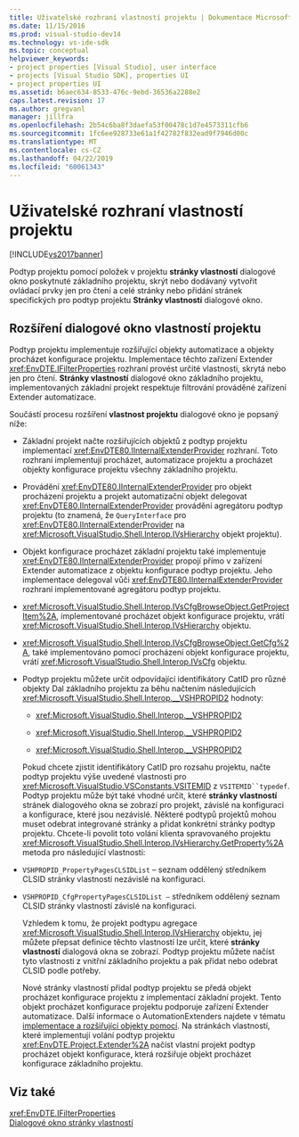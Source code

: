 ```yaml
---
title: Uživatelské rozhraní vlastností projektu | Dokumentace Microsoftu
ms.date: 11/15/2016
ms.prod: visual-studio-dev14
ms.technology: vs-ide-sdk
ms.topic: conceptual
helpviewer_keywords:
- project properties [Visual Studio], user interface
- projects [Visual Studio SDK], properties UI
- project properties UI
ms.assetid: b6aec634-8533-476c-9ebd-36536a2288e2
caps.latest.revision: 17
ms.author: gregvanl
manager: jillfra
ms.openlocfilehash: 2b54c6ba8f3daefa53f00478c1d7e4573311cfb6
ms.sourcegitcommit: 1fc6ee928733e61a1f42782f832ead9f7946d00c
ms.translationtype: MT
ms.contentlocale: cs-CZ
ms.lasthandoff: 04/22/2019
ms.locfileid: "60061343"
---
```

# <a name="project-property-user-interface"></a>Uživatelské rozhraní vlastností projektu
[!INCLUDE[vs2017banner](../../includes/vs2017banner.md)]

Podtyp projektu pomocí položek v projektu **stránky vlastností** dialogové okno poskytnuté základního projektu, skrýt nebo dodávaný vytvořit ovládací prvky jen pro čtení a celé stránky nebo přidání stránek specifických pro podtyp projektu **Stránky vlastností** dialogové okno.  
  
## <a name="extending-the-project-property-dialog-box"></a>Rozšíření dialogové okno vlastností projektu  
 Podtyp projektu implementuje rozšiřující objekty automatizace a objekty procházet konfigurace projektu. Implementace těchto zařízení Extender <xref:EnvDTE.IFilterProperties> rozhraní provést určité vlastnosti, skrytá nebo jen pro čtení. **Stránky vlastností** dialogové okno základního projektu, implementovaných základní projekt respektuje filtrování prováděné zařízení Extender automatizace.  
  
 Součástí procesu rozšíření **vlastnost projektu** dialogové okno je popsaný níže:  
  
- Základní projekt načte rozšiřujících objektů z podtyp projektu implementací <xref:EnvDTE80.IInternalExtenderProvider> rozhraní. Toto rozhraní implementují procházet, automatizace projektu a procházet objekty konfigurace projektu všechny základního projektu.  
  
- Provádění <xref:EnvDTE80.IInternalExtenderProvider> pro objekt procházení projektu a projekt automatizační objekt delegovat <xref:EnvDTE80.IInternalExtenderProvider> provádění agregátoru podtyp projektu (to znamená, že `QueryInterface` pro <xref:EnvDTE80.IInternalExtenderProvider> na <xref:Microsoft.VisualStudio.Shell.Interop.IVsHierarchy> objekt projektu).  
  
- Objekt konfigurace procházet základní projektu také implementuje <xref:EnvDTE80.IInternalExtenderProvider> propojí přímo v zařízení Extender automatizace z objektu konfigurace podtyp projektu. Jeho implementace delegoval vůči <xref:EnvDTE80.IInternalExtenderProvider> rozhraní implementované agregátoru podtyp projektu.  
  
- <xref:Microsoft.VisualStudio.Shell.Interop.IVsCfgBrowseObject.GetProjectItem%2A>, implementované procházet objekt konfigurace projektu, vrátí <xref:Microsoft.VisualStudio.Shell.Interop.IVsHierarchy> objektu.  
  
- <xref:Microsoft.VisualStudio.Shell.Interop.IVsCfgBrowseObject.GetCfg%2A>, také implementováno pomocí procházení objekt konfigurace projektu, vrátí <xref:Microsoft.VisualStudio.Shell.Interop.IVsCfg> objektu.  
  
- Podtyp projektu můžete určit odpovídající identifikátory CatID pro různé objekty Dal základního projektu za běhu načtením následujících <xref:Microsoft.VisualStudio.Shell.Interop.__VSHPROPID2> hodnoty:  
  
  - <xref:Microsoft.VisualStudio.Shell.Interop.__VSHPROPID2>  
  
  - <xref:Microsoft.VisualStudio.Shell.Interop.__VSHPROPID2>  
  
  - <xref:Microsoft.VisualStudio.Shell.Interop.__VSHPROPID2>  
  
  Pokud chcete zjistit identifikátory CatID pro rozsahu projektu, načte podtyp projektu výše uvedené vlastnosti pro <xref:Microsoft.VisualStudio.VSConstants.VSITEMID> z `VSITEMID``typedef`. Podtyp projektu může být také vhodné určit, které **stránky vlastností** stránek dialogového okna se zobrazí pro projekt, závislé na konfiguraci a konfigurace, které jsou nezávislé. Některé podtypů projektů mohou muset odebrat integrované stránky a přidat konkrétní stránky podtyp projektu. Chcete-li povolit toto volání klienta spravovaného projektu <xref:Microsoft.VisualStudio.Shell.Interop.IVsHierarchy.GetProperty%2A> metoda pro následující vlastnosti:  
  
- `VSHPROPID_PropertyPagesCLSIDList` – seznam oddělený středníkem CLSID stránky vlastností nezávislé na konfiguraci.  
  
- `VSHPROPID_CfgPropertyPagesCLSIDList —` středníkem oddělený seznam CLSID stránky vlastností závislé na konfiguraci.  
  
  Vzhledem k tomu, že projekt podtypu agregace <xref:Microsoft.VisualStudio.Shell.Interop.IVsHierarchy> objektu, jej můžete přepsat definice těchto vlastností lze určit, které **stránky vlastností** dialogová okna se zobrazí. Podtyp projektu můžete načíst tyto vlastnosti z vnitřní základního projektu a pak přidat nebo odebrat CLSID podle potřeby.  
  
  Nové stránky vlastností přidal podtyp projektu se předá objekt procházet konfigurace projektu z implementací základní projekt. Tento objekt procházet konfigurace projektu podporuje zařízení Extender automatizace. Další informace o AutomationExtenders najdete v tématu [implementace a rozšiřující objekty pomocí](http://msdn.microsoft.com/library/0d5c218c-f412-4b28-ab0c-33a611f62356). Na stránkách vlastností, které implementují volání podtyp projektu <xref:EnvDTE.Project.Extender%2A> načíst vlastní projekt podtyp procházet objekt konfigurace, která rozšiřuje objekt procházet konfigurace základního projektu.  
  
## <a name="see-also"></a>Viz také  
 <xref:EnvDTE.IFilterProperties>   
 [Dialogové okno stránky vlastností](http://msdn.microsoft.com/4a3d34ac-ed03-45e8-ae60-a0e1aad300e4)
